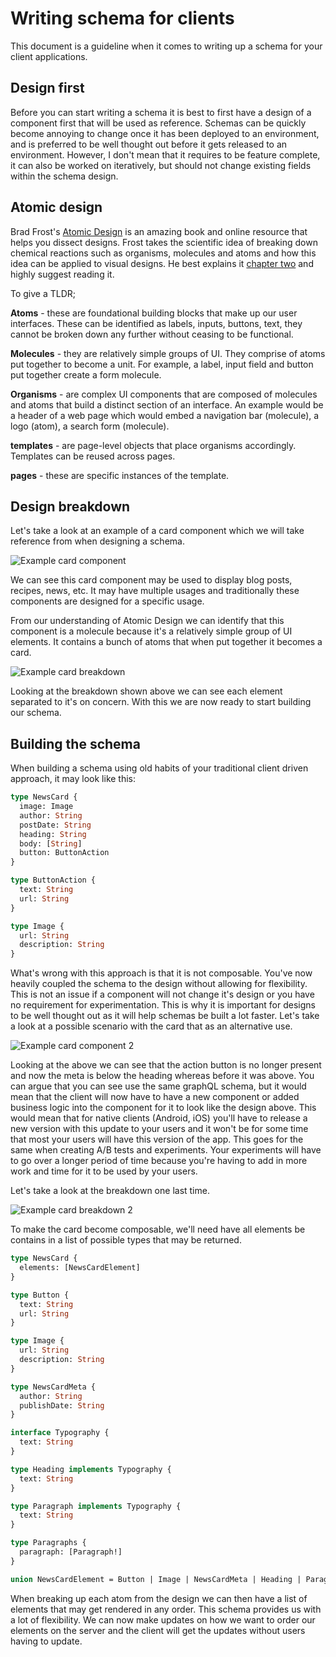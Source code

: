 # Writing schema for clients

This document is a guideline when it comes to writing up a schema for your client applications.

## Design first

Before you can start writing a schema it is best to first have a design of a component first that will be used as reference. Schemas can be quickly become annoying to change once it has been deployed to an environment, and is preferred to be well thought out before it gets released to an environment. However, I don't mean that it requires to be feature complete, it can also be worked on iteratively, but should not change existing fields within the schema design.

## Atomic design

Brad Frost's [Atomic Design](https://atomicdesign.bradfrost.com/table-of-contents/) is an amazing book and online resource that helps you dissect designs. Frost takes the scientific idea of breaking down chemical reactions such as organisms, molecules and atoms and how this idea can be applied to visual designs. He best explains it [chapter two](https://atomicdesign.bradfrost.com/chapter-2/) and highly suggest reading it.

To give a TLDR;

**Atoms** - these are foundational building blocks that make up our user interfaces. These can be identified as labels, inputs, buttons, text, they cannot be broken down any further without ceasing to be functional.

**Molecules** - they are relatively simple groups of UI. They comprise of atoms put together to become a unit. For example, a label, input field and button put together create a form molecule.

**Organisms** - are complex UI components that are composed of molecules and atoms that build a distinct section of an interface. An example would be a header of a web page which would embed a navigation bar (molecule), a logo (atom), a search form (molecule).

**templates** - are page-level objects that place organisms accordingly. Templates can be reused across pages.

**pages** - these are specific instances of the template.


## Design breakdown

Let's take a look at an example of a card component which we will take reference from when designing a schema.

![Example card component](images/component-card-example-1.png)

We can see this card component may be used to display blog posts, recipes, news, etc. It may have multiple usages and traditionally these components are designed for a specific usage.

From our understanding of Atomic Design we can identify that this component is a molecule because it's a relatively simple group of UI elements. It contains a bunch of atoms that when put together it becomes a card.

![Example card breakdown](images/component-card-breakdown-1.png)

Looking at the breakdown shown above we can see each element separated to it's on concern. With this we are now ready to start building our schema.

## Building the schema

When building a schema using old habits of your traditional client driven approach, it may look like this:

```graphql
type NewsCard {
  image: Image
  author: String
  postDate: String
  heading: String
  body: [String]
  button: ButtonAction
}

type ButtonAction {
  text: String
  url: String
}

type Image {
  url: String
  description: String
}
```

What's wrong with this approach is that it is not composable. You've now heavily coupled the schema to the design without allowing for flexibility. This is not an issue if a component will not change it's design or you have no requirement for experimentation. This is why it is important for designs to be well thought out as it will help schemas be built a lot faster. Let's take a look at a possible scenario with the card that as an alternative use.

![Example card component 2](images/component-card-example-2.png)

Looking at the above we can see that the action button is no longer present and now the meta is below the heading whereas before it was above. You can argue that you can see use the same graphQL schema, but it would mean that the client will now have to have a new component or added business logic into the component for it to look like the design above. This would mean that for native clients (Android, iOS) you'll have to release a new version with this update to your users and it won't be for some time that most your users will have this version of the app. This goes for the same when creating A/B tests and experiments. Your experiments will have to go over a longer period of time because you're having to add in more work and time for it to be used by your users.

Let's take a look at the breakdown one last time.

![Example card breakdown 2](images/component-card-breakdown-2.png)

To make the card become composable, we'll need have all elements be contains in a list of possible types that may be returned.

```graphql
type NewsCard {
  elements: [NewsCardElement]
}

type Button {
  text: String
  url: String
}

type Image {
  url: String
  description: String
}

type NewsCardMeta {
  author: String
  publishDate: String
}

interface Typography {
  text: String
}

type Heading implements Typography {
  text: String
}

type Paragraph implements Typography {
  text: String
}

type Paragraphs {
  paragraph: [Paragraph!]
}

union NewsCardElement = Button | Image | NewsCardMeta | Heading | Paragraphs
```

When breaking up each atom from the design we can then have a list of elements that may get rendered in any order. This schema provides us with a lot of flexibility. We can now make updates on how we want to order our elements on the server and the client will get the updates without users having to update.